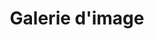---
title: "Galerie d'image"
description: "Galerie d'image de l'existant et du projet."
draft: false
bg_image: "images/featue-bg.jpg"
---